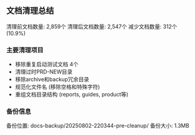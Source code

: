 ## 文档清理总结

清理前文档数量: 2,859个
清理后文档数量: 2,547个
减少文档数量: 312个 (10.9%)

### 主要清理项目
- 移除重复启动测试文档 4个
- 清理过时PRD-NEW目录
- 移除archive和backup冗余目录
- 规范化文件名 (移除空格和特殊字符)
- 重组文档目录结构 (reports, guides, product等)

### 备份信息
备份位置: docs-backup/20250802-220344-pre-cleanup/
备份大小: 1.3MB
